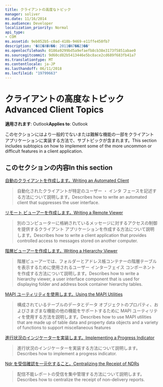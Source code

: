 ```yaml
---
title: クライアントの高度なトピック
manager: soliver
ms.date: 11/16/2014
ms.audience: Developer
localization_priority: Normal
api_type:
- COM
ms.assetid: 9eb052b5-c0ad-418b-9469-e11ffe450fb7
description: '�ŏI�X�V��: 2011�N7��23��'
ms.openlocfilehash: 0186a9299bd5a9efaefb8cb38e3173f5851abae0
ms.sourcegitcommit: 9d60cd82b5413446e5bc8ace2cd689f683fb41a7
ms.translationtype: MT
ms.contentlocale: ja-JP
ms.lasthandoff: 06/11/2018
ms.locfileid: "19799663"
---
```

# <a name="advanced-client-topics"></a><span data-ttu-id="edc04-103">クライアントの高度なトピック</span><span class="sxs-lookup"><span data-stu-id="edc04-103">Advanced Client Topics</span></span>

  
  
<span data-ttu-id="edc04-104">**適用されます**: Outlook</span><span class="sxs-lookup"><span data-stu-id="edc04-104">**Applies to**: Outlook</span></span> 
  
<span data-ttu-id="edc04-105">このセクションにはより一般的でないまたは難解な機能の一部をクライアント アプリケーションに実装する方法で、サブトピックが含まれます。</span><span class="sxs-lookup"><span data-stu-id="edc04-105">This section includes subtopics on how to implement some of the more uncommon or difficult features in a client application.</span></span>
  
## <a name="in-this-section"></a><span data-ttu-id="edc04-106">このセクションの内容</span><span class="sxs-lookup"><span data-stu-id="edc04-106">In this section</span></span>

[<span data-ttu-id="edc04-107">自動のクライアントを作成します。</span><span class="sxs-lookup"><span data-stu-id="edc04-107">Writing an Automated Client</span></span>](writing-an-automated-client.md)
  
> <span data-ttu-id="edc04-108">自動化されたクライアントが特定のユーザー ・ インタ フェースを記述する方法について説明します。</span><span class="sxs-lookup"><span data-stu-id="edc04-108">Describes how to write an automated client that suppresses the user interface.</span></span>
    
[<span data-ttu-id="edc04-109">リモート ビューアーを作成します。</span><span class="sxs-lookup"><span data-stu-id="edc04-109">Writing a Remote Viewer</span></span>](writing-a-remote-viewer.md)
  
> <span data-ttu-id="edc04-110">別のコンピューターに格納されているメッセージに対するアクセスの制御を提供するクライアント アプリケーションを作成する方法について説明します。</span><span class="sxs-lookup"><span data-stu-id="edc04-110">Describes how to write a client application that provides controlled access to messages stored on another computer.</span></span>
    
[<span data-ttu-id="edc04-111">階層ビューアーを作成します。</span><span class="sxs-lookup"><span data-stu-id="edc04-111">Writing a Hierarchy Viewer</span></span>](writing-a-hierarchy-viewer.md)
  
> <span data-ttu-id="edc04-112">階層ビューアーでは、フォルダーとアドレス帳コンテナーの階層テーブルを表示するために使用されるユーザー インターフェイス コンポーネントを作成する方法について説明します。</span><span class="sxs-lookup"><span data-stu-id="edc04-112">Describes how to write a hierarchy viewer, a user interface component that is used for displaying folder and address book container hierarchy tables.</span></span>
    
[<span data-ttu-id="edc04-113">MAPI ユーティリティを使用します。</span><span class="sxs-lookup"><span data-stu-id="edc04-113">Using the MAPI Utilities</span></span>](using-the-mapi-utilities.md)
  
> <span data-ttu-id="edc04-114">構成されているテーブルのデータとデータ オブジェクトのプロパティ、およびさまざまな機能の他の機能をサポートするために MAPI ユーティリティを使用する方法を説明します。</span><span class="sxs-lookup"><span data-stu-id="edc04-114">Describes how to use MAPI utilities that are made up of table data and property data objects and a variety of functions to support miscellaneous features</span></span>
    
[<span data-ttu-id="edc04-115">進行状況のインジケーターを実装します。</span><span class="sxs-lookup"><span data-stu-id="edc04-115">Implementing a Progress Indicator</span></span>](implementing-a-progress-indicator.md)
  
> <span data-ttu-id="edc04-116">進行状況のインジケーターを実装する方法について説明します。</span><span class="sxs-lookup"><span data-stu-id="edc04-116">Describes how to implement a progress indicator.</span></span>
    
[<span data-ttu-id="edc04-117">Ndr を受信確認を一元化すること。</span><span class="sxs-lookup"><span data-stu-id="edc04-117">Centralizing the Receipt of NDRs</span></span>](centralizing-the-receipt-of-ndrs.md)
  
> <span data-ttu-id="edc04-118">配信不能レポートの受信を集中管理する方法について説明します。</span><span class="sxs-lookup"><span data-stu-id="edc04-118">Describes how to centralize the receipt of non-delivery reports.</span></span>
    

